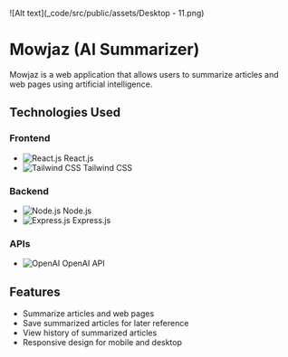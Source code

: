 ![Alt text](_code/src/public/assets/Desktop - 11.png)

# Mowjaz (AI Summarizer)

Mowjaz is a web application that allows users to summarize articles and web pages using artificial intelligence.

## Technologies Used

### Frontend
- ![React.js](https://img.shields.io/badge/React.js-61DAFB?style=for-the-badge&logo=react&logoColor=white) React.js
- ![Tailwind CSS](https://img.shields.io/badge/Tailwind_CSS-38B2AC?style=for-the-badge&logo=tailwind-css&logoColor=white) Tailwind CSS

### Backend
- ![Node.js](https://img.shields.io/badge/Node.js-339933?style=for-the-badge&logo=node.js&logoColor=white) Node.js
- ![Express.js](https://img.shields.io/badge/Express.js-000000?style=for-the-badge&logo=express&logoColor=white) Express.js

### APIs
- ![OpenAI](https://img.shields.io/badge/OpenAI-FF4A00?style=for-the-badge&logo=openai&logoColor=white) OpenAI API

## Features
- Summarize articles and web pages
- Save summarized articles for later reference
- View history of summarized articles
- Responsive design for mobile and desktop
